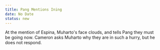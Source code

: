 ```yaml
---
title: Pang Mentions Ining
date: No Date 
status: new
---
```


At the mention of Espina, Muharto's face clouds, and tells Pang they
must be going now. Cameron asks Muharto why they are in such a hurry,
but he does not respond.
